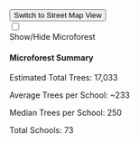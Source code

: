 <!DOCTYPE html>
<html>
<head>
  <title>Kenya Map with Points</title>
  <link rel="stylesheet" href="https://unpkg.com/leaflet@1.7.1/dist/leaflet.css" />
  <link rel="stylesheet" href="https://cdnjs.cloudflare.com/ajax/libs/font-awesome/5.15.3/css/all.min.css">
  <link rel="stylesheet" type="text/css" href="styles.css">
  <script src="https://unpkg.com/leaflet@1.7.1/dist/leaflet.js"></script>
  <script src="script.js"></script>
</head>
<body>

<div id="map"></div>
<button id="mapSwitch" class="button">Switch to Street Map View</button>
<div id="schoolsToggleContainer">
  <input type="checkbox" id="toggleSchools" class="toggle-checkbox" />
  <label for="toggleSchools" class="toggle-label"></label>
  <div id="toggleLabel" class="toggle-description">Show/Hide Microforest</div>
</div>
<div id="summaryStats" class="hidden">
  <h4><i class="fas fa-tree"></i> Microforest Summary</h4>
  <p><i class="fas fa-seedling"></i> Estimated Total Trees: 17,033</p>
  <p><i class="fas fa-chart-line"></i> Average Trees per School: ~233</p>
  <p><i class="fas fa-balance-scale-right"></i> Median Trees per School: 250</p>
  <p><i class="fas fa-school"></i> Total Schools: 73</p>
</div>


</body>
</html>
